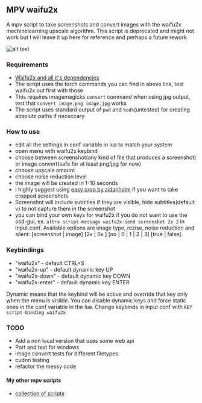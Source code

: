 ## MPV waifu2x
  
A mpv script to take screenshots and convert images with the waifu2x machinelearning upscale algorithm. This script is deprecated and might not work but I will leave it up here for reference and perhaps a future rework.

![alt text](https://i.imgur.com/A4rPNpm.jpg "preview image")  
### Requirements
-  [Waifu2x and all it's dependencies](https://github.com/nagadomi/waifu2x)
-  The script uses the torch commands you can find in above link, test waifu2x out first with those
-  This requires imagemagicks `convert` command when using jpg output, test that `convert image.png image.jpg` works
-  The script uses standard output of `pwd` and `%cd%`(untested) for creating absolute paths if nececcary

### How to use
-  edit all the settings in conf variable in lua to match your system
-  open menu with waifu2x keybind
-  choose between screenshot(any kind of file that produces a screenshot) or image convert(safe for at least png/jpg for now)
-  choose upscale amount
-  choose noise reduction level
-  the image will be created in 1-10 seconds
-  I highly suggest using [easy crop by aidanholm](https://github.com/aidanholm/mpv-easycrop) if you want to take cropped screenshots
-  Screenshot will include subtitles if they are visible, hide subtitles(default v) to not capture them in the screenshot
-  you can bind your own keys for waifu2x if you do not want to use the osd-gui, ex. `alt+x script-message waifu2x-send screenshot 2x 2` in input.conf. Available options are image type, rezise, noise reduction and silent: [screenshot | image] [2x | 0x ] [no | 0 | 1 | 2 | 3] [true | false].

### Keybindings
-  "waifu2x" - default CTRL+S
-  "waifu2x-up" - default dynamic key UP
-  "waifu2x-down" - default dynamic key DOWN
-  "waifu2x-enter" - default dynamic key ENTER

Dynamic means that the keybind will be active and override that key only when the menu is visible. You can disable dynamic keys and force static ones in the conf variable in the lua. Change keybinds in input conf with `KEY script-binding waifu2x`


### TODO
-  Add a non local version that uses some web api
-  Port and test for windows
-  image convert tests for different filetypes
-  cudnn testing
-  refactor the messy code

#### My other mpv scripts
- [collection of scripts](https://github.com/donmaiq/mpv-scripts)

